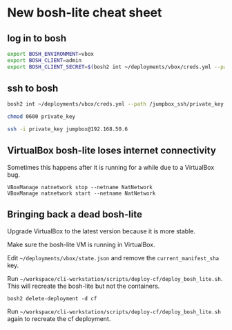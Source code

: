 # New bosh-lite cheat sheet

## log in to bosh

```sh
export BOSH_ENVIRONMENT=vbox
export BOSH_CLIENT=admin
export BOSH_CLIENT_SECRET=$(bosh2 int ~/deployments/vbox/creds.yml --path /admin_password)
```

## ssh to bosh

```sh
bosh2 int ~/deployments/vbox/creds.yml --path /jumpbox_ssh/private_key > private_key

chmod 0600 private_key

ssh -i private_key jumpbox@192.168.50.6
```

## VirtualBox bosh-lite loses internet connectivity

Sometimes this happens after it is running for a while due to a VirtualBox bug.

```
VBoxManage natnetwork stop --netname NatNetwork
VBoxManage natnetwork start --netname NatNetwork
```

## Bringing back a dead bosh-lite

Upgrade VirtualBox to the latest version because it is more stable.

Make sure the bosh-lite VM is running in VirtualBox.

Edit `~/deployments/vbox/state.json` and remove the `current_manifest_sha` key.

Run `~/workspace/cli-workstation/scripts/deploy-cf/deploy_bosh_lite.sh`. This
will recreate the bosh-lite but not the containers.

`bosh2 delete-deployment -d cf`

Run `~/workspace/cli-workstation/scripts/deploy-cf/deploy_bosh_lite.sh` again
to recreate the cf deployment.
